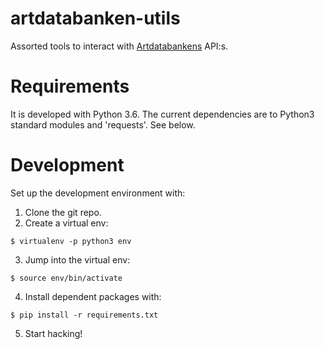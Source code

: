 # artdatabanken-utils

Assorted tools to interact with [Artdatabankens](https://api-portal.artdatabanken.se/) API:s.

# Requirements

It is developed with Python 3.6. The current dependencies are to Python3 standard modules and 'requests'. See below.

# Development

Set up the development environment with:

 1. Clone the git repo.
 2. Create a virtual env:
```
$ virtualenv -p python3 env
```
 3. Jump into the virtual env:
```
$ source env/bin/activate
```
 4. Install dependent packages with:
```
$ pip install -r requirements.txt
```
 5. Start hacking!

